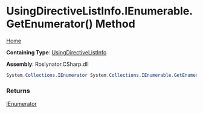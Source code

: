 # UsingDirectiveListInfo\.IEnumerable\.GetEnumerator\(\) Method

[Home](../../../../../README.md)

**Containing Type**: [UsingDirectiveListInfo](../README.md)

**Assembly**: Roslynator\.CSharp\.dll

```csharp
System.Collections.IEnumerator System.Collections.IEnumerable.GetEnumerator()
```

### Returns

[IEnumerator](https://docs.microsoft.com/en-us/dotnet/api/system.collections.ienumerator)

